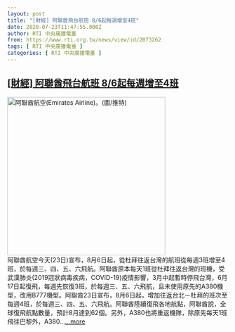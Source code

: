 ```yaml
---
layout: post
title: "[財經] 阿聯酋飛台航班 8/6起每週增至4班"
date: 2020-07-23T11:47:55.000Z
author: RTI 中央廣播電臺
from: https://www.rti.org.tw/news/view/id/2073262
tags: [ RTI 中央廣播電臺 ]
categories: [ RTI 中央廣播電臺 ]
---
```

<!--1595504875000-->
[[財經] 阿聯酋飛台航班 8/6起每週增至4班](https://www.rti.org.tw/news/view/id/2073262)
------

<div>
<img src="https://static.rti.org.tw/assets/thumbnails/2020/05/13/edada70e4a207b00d2ca9f91acdb28a7.jpg" width="360" alt="阿聯酋航空(Emirates Airline)。(圖/推特)" title="阿聯酋航空(Emirates Airline)。(圖/推特)"><br>阿聯酋航空今天(23日)宣布，8月6日起，從杜拜往返台灣的航班從每週3班增至4班，於每週三、四、五、六飛航。阿聯酋原本每天1班從杜拜往返台灣的班機，受武漢肺炎(2019冠狀病毒疾病，COVID-19)疫情影響，3月中起暫時停飛台灣，6月17日起復飛，每週先恢復3班，於每週三、五、六飛航，且未使用原先的A380機型，改用B777機型。阿聯酋23日宣布，8月6日起，增加往返台北－杜拜的班次至每週4班，於每週三、四、五、六飛航。阿聯酋陸續復飛各地航點，阿聯酋說，全球復飛航點數量，預計8月達到62個。另外，A380也將重返機隊，除原先每天1班飛往巴黎外，A380...<a target="_blank" href="https://www.rti.org.tw/news/view/id/2073262">...more</a>
</div>
